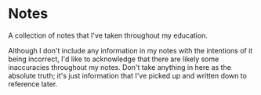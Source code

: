 # Notes
A collection of notes that I've taken throughout my education. 

Although I don't include any information in my notes with the intentions of it being incorrect, I'd like to acknowledge that there are likely some inaccuracies throughout my notes. Don't take anything in here as the absolute truth; it's just information that I've picked up and written down to reference later.
